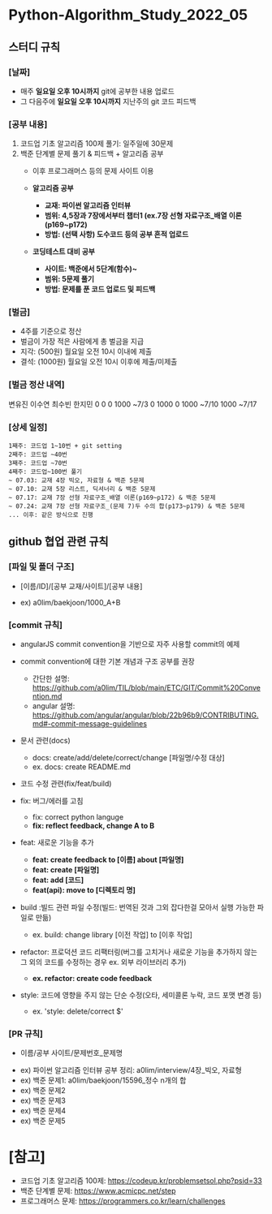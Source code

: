 # Python-Algorithm_Study_2022_05

## 스터디 규칙

### [날짜]
* 매주 **일요일 오후 10시까지** git에 공부한 내용 업로드
* 그 다음주에 **일요일 오후 10시까지** 지난주의 git 코드 피드백
 
### [공부 내용]
1. 코드업 기초 알고리즘 100제 풀기: 일주일에 30문제
2. 백준 단계별 문제 풀기 & 피드백 + 알고리즘 공부
   - 이후 프로그래머스 등의 문제 사이트 이용  
   - **알고리즘 공부**  
     + **교재: 파이썬 알고리즘 인터뷰**  
     + **범위: 4,5장과 7장에서부터 챕터1 (ex.7장 선형 자료구조_배열 이론(p169~p172)**  
     + **방법: (선택 사항) 도수코드 등의 공부 흔적 업로드**
     
   - **코딩테스트 대비 공부** 
     + **사이트: 백준에서 5단계(함수)~**  
     + **범위: 5문제 풀기**  
     + **방법: 문제를 푼 코드 업로드 및 피드백**  

### [벌금]
- 4주를 기준으로 정산
- 벌금이 가장 적은 사람에게 총 벌금을 지급 
- 지각: (500원) 월요일 오전 10시 이내에 제출
- 결석: (1000원) 월요일 오전 10시 이후에 제출/미제출

### [벌금 정산 내역]
변유진 이수연 최수빈 한지민
0      0      0      1000   ~7/3
0      1000   0      1000   ~7/10
                     1000   ~7/17

### [상세 일정]
```
1째주: 코드업 1~10번 + git setting  
2째주: 코드업 ~40번  
3째주: 코드업 ~70번  
4째주: 코드업~100번 풀기  
~ 07.03: 교재 4장 빅오, 자료형 & 백준 5문제  
~ 07.10: 교재 5장 리스트, 딕셔너리 & 백준 5문제
~ 07.17: 교재 7장 선형 자료구조_배열 이론(p169~p172) & 백준 5문제
~ 07.24: 교재 7장 선형 자료구조_(문제 7)두 수의 합(p173~p179) & 백준 5문제
... 이후: 같은 방식으로 진행

```
## github 협업 관련 규칙

### [파일 및 폴더 구조]
* [이름/ID]/[공부 교재/사이트]/[공부 내용]
- ex) a0lim/baekjoon/1000_A+B

### [commit 규칙]
- angularJS commit convention을 기반으로 자주 사용할 commit의 예제
- commit convention에 대한 기본 개념과 구조 공부를 권장
    - 간단한 설명: https://github.com/a0lim/TIL/blob/main/ETC/GIT/Commit%20Convention.md  
    - angular 설명: https://github.com/angular/angular/blob/22b96b9/CONTRIBUTING.md#-commit-message-guidelines  

- 문서 관련(docs)  
    + docs: create/add/delete/correct/change [파일명/수정 대상]  
    + ex. docs: create README.md  
    
- 코드 수정 관련(fix/feat/build)  

- fix: 버그/에러를 고침  
    + fix: correct python languge   
    + **fix: reflect feedback, change A to B**  
- feat: 새로운 기능을 추가  
    + **feat: create feedback to [이름] about [파일명]**  
    + **feat: create [파일명]**  
    + **feat: add [코드]**  
    + **feat(api): move to [디렉토리 명]**
- build :빌드 관련 파일 수정(빌드: 번역된 것과 그외 잡다한걸 모아서 실행 가능한 파일로 만듦)  
    + ex. build: change library [이전 작업] to [이후 작업]  
- refactor: 프로덕션 코드 리팩터링(버그를 고치거나 새로운 기능을 추가하지 않는 그 외의 코드를 수정하는 경우 ex. 외부 라이브러리 추가)   
    + **ex. refactor: create code feedback**  
- style: 코드에 영향을 주지 않는 단순 수정(오타, 세미콜론 누락, 코드 포맷 변경 등)  
    + ex. 'style: delete/correct $'  
   

### [PR 규칙]
* 이름/공부 사이트/문제번호_문제명
- ex) 파이썬 알고리즘 인터뷰 공부 정리: a0lim/interview/4장_빅오, 자료형
- ex) 백준 문제1: a0lim/baekjoon/15596_정수 n개의 합  
- ex) 백준 문제2  
- ex) 백준 문제3  
- ex) 백준 문제4  
- ex) 백준 문제5  



# [참고]
- 코드업 기초 알고리즘 100제: https://codeup.kr/problemsetsol.php?psid=33
- 백준 단계별 문제: https://www.acmicpc.net/step
- 프로그래머스 문제: https://programmers.co.kr/learn/challenges 

